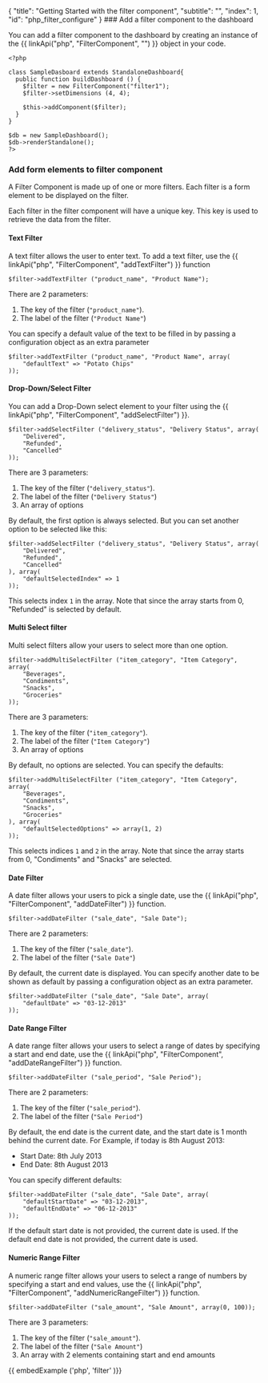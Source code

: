 <meta>
{
	"title": "Getting Started with the filter component",
	"subtitle": "",
	"index": 1,
	"id": "php_filter_configure"
}
</meta>
### Add a filter component to the dashboard

You can add a filter component to the dashboard by creating an instance of the {{ linkApi("php", "FilterComponent", "") }} object in your code.

~~~
<?php

class SampleDasboard extends StandaloneDashboard{
  public function buildDashboard () {
    $filter = new FilterComponent("filter1");
    $filter->setDimensions (4, 4);

    $this->addComponent($filter);
  }
}

$db = new SampleDashboard();
$db->renderStandalone();
?>
~~~

### Add form elements to filter component

A Filter Component is made up of one or more filters. Each filter is a form element to be displayed on the filter.

Each filter in the filter component will have a unique key. This key is used to retrieve the data from the filter.

#### Text Filter

A text filter allows the user to enter text. To add a text filter, use the {{ linkApi("php", "FilterComponent", "addTextFilter") }} function

~~~
$filter->addTextFilter ("product_name", "Product Name");
~~~

There are 2 parameters:

1. The key of the filter (`"product_name"`).
2. The label of the filter (`"Product Name"`)

You can specify a default value of the text to be filled in by passing a configuration object as an extra parameter

~~~
$filter->addTextFilter ("product_name", "Product Name", array(
	"defaultText" => "Potato Chips"
));
~~~

#### Drop-Down/Select Filter

You can add a Drop-Down select element to your filter using the {{ linkApi("php", "FilterComponent", "addSelectFilter") }}.

~~~
$filter->addSelectFilter ("delivery_status", "Delivery Status", array(
	"Delivered",
	"Refunded",
	"Cancelled"
));
~~~

There are 3 parameters:

1. The key of the filter (`"delivery_status"`).
2. The label of the filter (`"Delivery Status"`)
3. An array of options

By default, the first option is always selected. But you can set another option to be selected like this:

~~~
$filter->addSelectFilter ("delivery_status", "Delivery Status", array(
	"Delivered",
	"Refunded",
	"Cancelled"
), array(
	"defaultSelectedIndex" => 1
));
~~~

This selects index `1` in the array. Note that since the array starts from 0, "Refunded" is selected by default.

#### Multi Select filter

Multi select filters allow your users to select more than one option.

~~~
$filter->addMultiSelectFilter ("item_category", "Item Category", array(
	"Beverages",
	"Condiments",
	"Snacks",
	"Groceries"
));
~~~

There are 3 parameters:

1. The key of the filter (`"item_category"`).
2. The label of the filter (`"Item Category"`)
3. An array of options 

By default, no options are selected. You can specify the defaults:

~~~
$filter->addMultiSelectFilter ("item_category", "Item Category", array(
	"Beverages",
	"Condiments",
	"Snacks",
	"Groceries"
), array(
	"defaultSelectedOptions" => array(1, 2)
));
~~~

This selects indices `1` and `2` in the array. Note that since the array starts from 0, "Condiments" and "Snacks" are selected.

#### Date Filter

A date filter allows your users to pick a single date, use the {{ linkApi("php", "FilterComponent", "addDateFilter") }} function.

~~~
$filter->addDateFilter ("sale_date", "Sale Date");
~~~

There are 2 parameters:

1. The key of the filter (`"sale_date"`).
2. The label of the filter (`"Sale Date"`)

By default, the current date is displayed. You can specify another date to be shown as default by passing a configuration object as an extra parameter.

~~~
$filter->addDateFilter ("sale_date", "Sale Date", array(
	"defaultDate" => "03-12-2013"
));
~~~

#### Date Range Filter

A date range filter allows your users to select a range of dates by specifying a start and end date, use the {{ linkApi("php", "FilterComponent", "addDateRangeFilter") }} function.

~~~
$filter->addDateFilter ("sale_period", "Sale Period");
~~~

There are 2 parameters:

1. The key of the filter (`"sale_period"`).
2. The label of the filter (`"Sale Period"`)

By default, the end date is the current date, and the start date is 1 month behind the current date. For Example, if today is 8th August 2013:

* Start Date: 8th July 2013
* End Date: 8th August 2013

You can specify different defaults:

~~~
$filter->addDateFilter ("sale_date", "Sale Date", array(
	"defaultStartDate" => "03-12-2013",
	"defaultEndDate" => "06-12-2013"
));
~~~

If the default start date is not provided, the current date is used. If the default end date is not provided, the current date is used.


#### Numeric Range Filter

A numeric range filter allows your users to select a range of numbers by specifying a start and end values, use the {{ linkApi("php", "FilterComponent", "addNumericRangeFilter") }} function.

~~~
$filter->addDateFilter ("sale_amount", "Sale Amount", array(0, 100));
~~~

There are 3 parameters:

1. The key of the filter (`"sale_amount"`).
2. The label of the filter (`"Sale Amount"`)
3. An array with 2 elements containing start and end amounts

{{ embedExample ('php', 'filter' )}}

